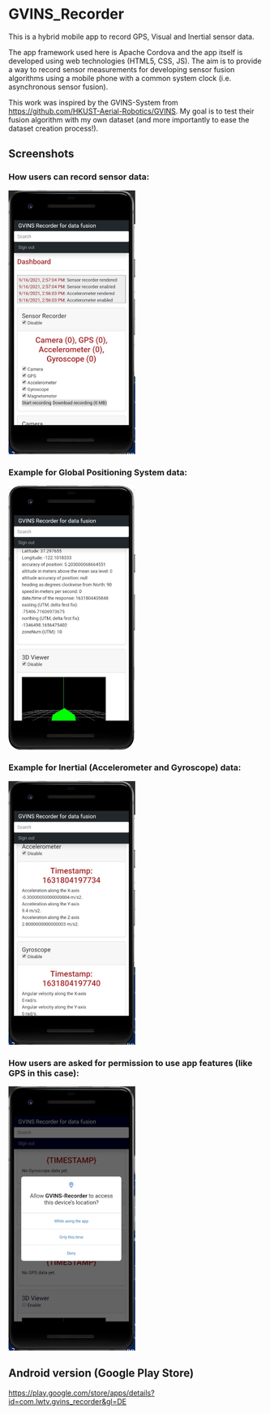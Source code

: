 # GVINS_Recorder
This is a hybrid mobile app to record GPS, Visual and Inertial sensor data.

The app framework used here is Apache Cordova and the app itself is developed using web technologies (HTML5, CSS, JS). The aim is to provide a way to record sensor measurements for developing sensor fusion algorithms using a mobile phone with a common system clock (i.e. asynchronous sensor fusion).

This work was inspired by the GVINS-System from https://github.com/HKUST-Aerial-Robotics/GVINS. My goal is to test their fusion algorithm with my own dataset (and more importantly to ease the dataset creation process!).

## Screenshots

### How users can record sensor data:

<img src="./images/gvins_recorder_capturing.jpg" alt="Capturing" width="250"/>

### Example for Global Positioning System data:

<img src="./images/gvins_recorder_gps_data.jpg" alt="GPS" width="250"/>

### Example for Inertial (Accelerometer and Gyroscope) data:

<img src="./images/gvins_recorder_inertial.jpg" alt="Inertial" width="250"/>

### How users are asked for permission to use app features (like GPS in this case):

<img src="./images/gvins_recorder_gps_permission.jpg" alt="Permissions" width="250"/>



## Android version (Google Play Store)
https://play.google.com/store/apps/details?id=com.lwtv.gvins_recorder&gl=DE

